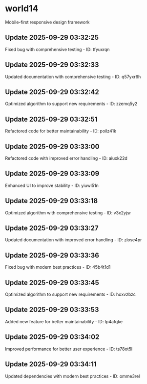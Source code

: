# world14
Mobile-first responsive design framework

## Update 2025-09-29 03:32:25
Fixed bug with comprehensive testing - ID: tfyuxrqn


## Update 2025-09-29 03:32:33
Updated documentation with comprehensive testing - ID: q57yxr6h


## Update 2025-09-29 03:32:42
Optimized algorithm to support new requirements - ID: zzemq5y2


## Update 2025-09-29 03:32:51
Refactored code for better maintainability - ID: poilz41k


## Update 2025-09-29 03:33:00
Refactored code with improved error handling - ID: aiuxk22d


## Update 2025-09-29 03:33:09
Enhanced UI to improve stability - ID: yiuwl51n


## Update 2025-09-29 03:33:18
Optimized algorithm with comprehensive testing - ID: v3x2yjsr


## Update 2025-09-29 03:33:27
Updated documentation with improved error handling - ID: zlose4pr


## Update 2025-09-29 03:33:36
Fixed bug with modern best practices - ID: 45b4t1d1


## Update 2025-09-29 03:33:45
Optimized algorithm to support new requirements - ID: hoxvzbzc


## Update 2025-09-29 03:33:53
Added new feature for better maintainability - ID: lp4afqke


## Update 2025-09-29 03:34:02
Improved performance for better user experience - ID: ts78ot5l


## Update 2025-09-29 03:34:11
Updated dependencies with modern best practices - ID: omme3rel

